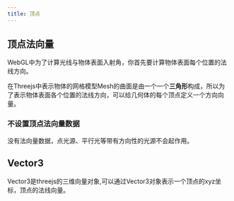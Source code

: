 ```yaml
---
title: 顶点
---
```

## 顶点法向量
WebGL中为了计算光线与物体表面入射角，你首先要计算物体表面每个位置的法线方向。

在Threejs中表示物体的网格模型Mesh的曲面是由一个一个**三角形**构成，所以为了表示物体表面各个位置的法线方向，可以给几何体的每个顶点定义一个方向向量。

### 不设置顶点法向量数据
没有法向量数据，点光源、平行光等带有方向性的光源不会起作用。

## Vector3
Vector3是threejs的三维向量对象,可以通过Vector3对象表示一个顶点的xyz坐标，顶点的法线向量。